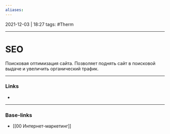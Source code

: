 ```yaml
---
aliases:
---
```

2021-12-03 | 18:27
tags: #Therm 
___

# SEO
Поисковая оптимизация сайта.
Позволяет поднять сайт в поисковой выдаче и увеличить органический трафик.




___
### Links
- 

___
### Base-links
- [[00 Интернет-маркетинг]]

